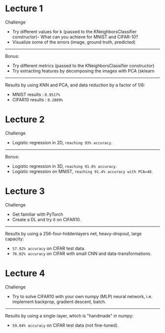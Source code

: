 # Lecture 1

Challenge
- Try different values for k (passed to the KNeighborsClassifier constructor)- What can you achieve for MNIST and CIFAR-10?
- Visualize some of the errors (image, ground truth, predicted)

----------------------------------------------------------------

Bonus: 
- Try different metrics (passed to the KNeighborsClassifier constructor)
- Try extracting features by decomposing the images with PCA (sklearn

----------------------------------------------------------------

Results by using KNN and PCA, and data reduction by a factor of 1/6:
- MNIST results : ``0.9517%``
- CIFAR10 results : ``0.2889%``

# Lecture 2

Challenge
- Logistic regression in 2D, ``reaching 93% accuracy``.

----------------------------------------------------------------

Bonus:
- Logistic regression in 3D, ``reaching 91.6% accuracy``.
- Logistic regression on MNIST, ``reaching 91.4% accuracy with PCA=48``.

# Lecture 3

Challenge
- Get familiar with PyTorch
- Create a DL and try it on CIFAR10.

----------------------------------------------------------------

Results by using a 256-four-hiddenlayers net, heavy-dropout, large capacity:
- ``57.92% accuracy`` on CIFAR test data.
- ``76.02% accuracy`` on CIFAR with small CNN and data-transformations.

# Lecture 4

Challenge
- Try to solve CIFAR10 with your own numpy (MLP) neural network, i.e. implement backprop, gradient descent, batch.

----------------------------------------------------------------

Results by using a single-layer, which is "handmade" in numpy:
- ``59.04% accuracy`` on CIFAR test data (not fine-tuned).

